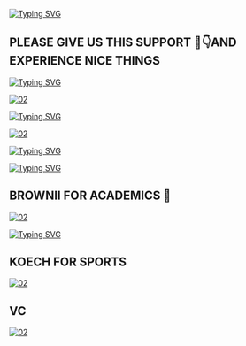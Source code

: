 [![Typing SVG](https://readme-typing-svg.herokuapp.com?font=Rockstar-ExtraBold&color=yellow&lines=KHU+POLITICS)](https://git.io/typing-svg)


## PLEASE GIVE US THIS SUPPORT 🙏👇AND EXPERIENCE NICE THINGS 

<a href="https://git.io/typing-svg"><img src="https://readme-typing-svg.demolab.com?font=Black+Ops+One&size=50&pause=1000&color=1BAFBAFF&center=true&width=910&height=100&lines=TOMKEI+FOR PRESIDENCY" alt="Typing SVG" /></a>

<a href="https://i.imgur.com/5zda1uw.jpeg"><img src="https://files.catbox.moe/etjzjq.jpg" alt="02" border="0" /></a>

[![Typing SVG](https://readme-typing-svg.herokuapp.com?font=Rockstar-ExtraBold&color=yellow&lines=VICTOR+MESSI+FOR+FINANCE+DIRECTOR)](https://git.io/typing-svg)

<a href="https://i.imgur.com/5zda1uw.jpeg"><img src="https://files.catbox.moe/08j1uj.jpg" alt="02" border="0" /></a>


<a href="https://git.io/typing-svg"><img src="https://readme-typing-svg.demolab.com?font=Black+Ops+One&size=50&pause=1000&color=1BAFBAFF&center=true&width=910&height=100&lines=MESSI+FOR FINANCE+DIRECTOR" alt="Typing SVG" /></a>


[![Typing SVG](https://readme-typing-svg.herokuapp.com?font=Rockstar-ExtraBold&color=yellow&lines=BROWNII+FOR+ACADEMICS)](https://git.io/typing-svg)


## BROWNII FOR ACADEMICS 🎯

<a href="https://i.imgur.com/5zda1uw.jpeg"><img src="https://files.catbox.moe/16ure6.jpg" alt="02" border="0" /></a>


<a href="https://git.io/typing-svg"><img src="https://readme-typing-svg.demolab.com?font=Black+Ops+One&size=50&pause=1000&color=1BAFBAFF&center=true&width=910&height=100&lines=BROWNII+FOR+ACADEMICS" alt="Typing SVG" /></a>


## KOECH FOR SPORTS 

<a href="https://i.imgur.com/5zda1uw.jpeg"><img src="https://files.catbox.moe/ao32vb.jpg" alt="02" border="0" /></a>

## VC 
<a href="https://i.imgur.com/5zda1uw.jpeg"><img src="https://files.catbox.moe/orpgyb.jpg" alt="02" border="0" /></a>
